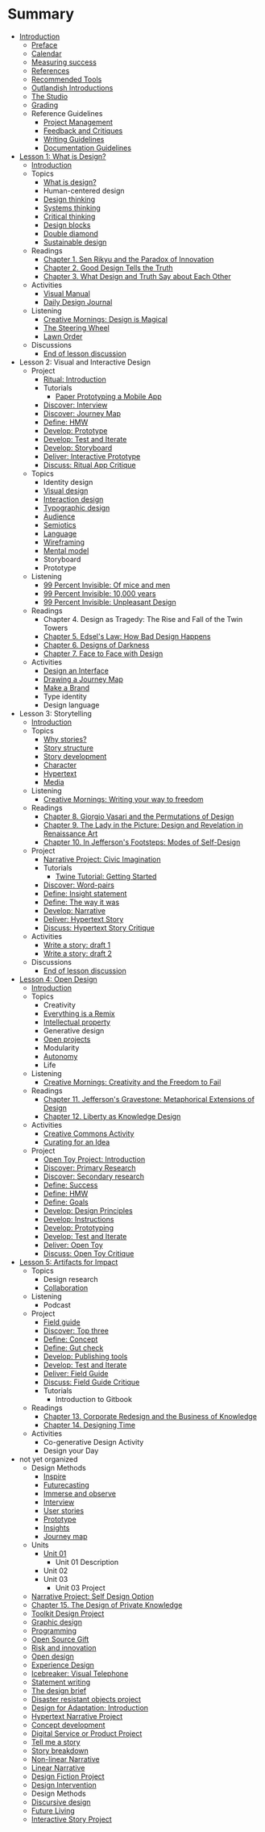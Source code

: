 # Summary

* [Introduction](README.md)
   * [Preface](introduction/preface.md)
   * [Calendar](calendar.md)
   * [Measuring success](introduction/measuring_success.md)
   * [References](introduction/references.md)
   * [Recommended Tools](introduction/recommended_tools.md)
   * [Outlandish Introductions](icebreakers/outlandish_introductions.md)
   * [The Studio](the_studio.md)
   * [Grading](grading.md)
   * Reference Guidelines
       * [Project Management](toolkit/project_management.md)
       * [Feedback and Critiques](feedback_and_critiques.md)
       * [Writing Guidelines](writing_guidelines.md)
       * [Documentation Guidelines](toolkit/documentation_guidelines.md)
* [Lesson 1: What is Design?](lessons/introduction.md)
   * [Introduction](lessons/what-is-design/introduction.md)
   * Topics
       * [What is design?](topics/what_is_design.md)
       * Human-centered design
       * [Design thinking](topics/design_thinking.md)
       * [Systems thinking](topics/systems_thinking.md)
       * [Critical thinking](topics/critical_thinking.md)
       * [Design blocks](topics/design_blocks.md)
       * [Double diamond](topics/double_diamond.md)
       * [Sustainable design](topics/sustainable_design.md)
   * Readings
       * [Chapter 1. Sen Rikyu and the Paradox of Innovation](practice/chapter_1_sen_rikyu_and_the_paradox_of_innovation.md)
       * [Chapter 2. Good Design Tells the Truth](practice/good_design_tells_the_truth.md)
       * [Chapter 3. What Design and Truth Say about Each Other](practice/what_design_and_truth_say_about_each_other.md)
   * Activities
       * [Visual Manual](practice/visual_manual.md)
       * [Daily Design Journal](practice/daily_design_journal.md)
   * Listening
       * [Creative Mornings: Design is Magical](listening/creative_mornings_design_is_magical.md)
       * [The Steering Wheel](listening/the_steering_wheel.md)
       * [Lawn Order](listening/lawn_order.md)
   * Discussions
       * [End of lesson discussion](lessons/what-is-design/end_of_lesson_discussion.md)
* Lesson 2: Visual and Interactive Design
   * Project
       * [Ritual: Introduction](projects/ritual.md)
       * Tutorials
           * [Paper Prototyping a Mobile App](topics/paper_prototyping_a_mobile_app.md)
       * [Discover: Interview](projects/ritual/ritual_interview.md)
       * [Discover: Journey Map](project/ritual/discover_journey_map.md)
       * [Define: HMW](projects/ritual/define_hmw.md)
       * [Develop: Prototype](projects/ritual/develop_prototype.md)
       * [Develop: Test and Iterate](projects/ritual/develop_test_and_iterate.md)
       * [Develop: Storyboard](projects/ritual/develop_storyboard.md)
       * [Deliver: Interactive Prototype](projects/ritual/deliver_interactive_prototype.md)
       * [Discuss: Ritual App Critique](projects/ritual/discuss_ritual_app_critique.md)
   * Topics
       * Identity design
       * [Visual design](topics/visual_design.md)
       * [Interaction design](topics/interaction_design.md)
       * [Typographic design](topics/typographic_design.md)
       * [Audience](topics/audience.md)
       * [Semiotics](topics/semiotics.md)
       * [Language](topics/language.md)
       * [Wireframing](topics/wireframing.md)
       * [Mental model](topics/mental_model.md)
       * Storyboard
       * Prototype
   * Listening
       * [99 Percent Invisible: Of mice and men](listening/99_percent_invisible_of_mice_and_men.md)
       * [99 Percent Invisible: 10,000 years](listening/99_percent_invisible_10,000_years.md)
       * [99 Percent Invisible: Unpleasant Design](listening/99_percent_invisible_unpleasant_design.md)
   * Readings
       * Chapter 4. Design as Tragedy: The Rise and Fall of the Twin Towers
       * [Chapter 5. Edsel's Law: How Bad Design Happens](practice/edsels_law_how_bad_design_happens.md)
       * [Chapter 6. Designs of Darkness](practice/bad_design.md)
       * [Chapter 7. Face to Face with Design](practice/face_to_face_with_design.md)
   * Activities
       * [Design an Interface](practice/design_an_interface.md)
       * [Drawing a Journey Map](practice/drawing_a_journey_map.md)
       * [Make a Brand](practice/make_a_brand.md)
       * Type identity
       * Design language
* Lesson 3: Storytelling
   * [Introduction](lessons/narrative/introduction.md)
   * Topics
       * [Why stories?](topics/narrative.md)
       * [Story structure](topics/narrative_structure.md)
       * [Story development](topics/organizing_story_development.md)
       * [Character](topics/character.md)
       * [Hypertext](topics/hypertext.md)
       * [Media](topics/narrative-media.md)
   * Listening
       * [Creative Mornings: Writing your way to freedom](listening/creative_mornings_writing_your_way_to_freedom.md)
   * Readings
       * [Chapter 8. Giorgio Vasari and the Permutations of Design](practice/giorgio_vasari_and_the_permutations_of_design.md)
       * [Chapter 9. The Lady in the Picture: Design and Revelation in Renaissance Art](practice/the_lady_in_the_picture_design_and_revelation_in_r.md)
       * [Chapter 10. In Jefferson's Footsteps: Modes of Self-Design](practice/in_jeffersons_footsteps_modes_of_self-design.md)
   * Project
       * [Narrative Project: Civic Imagination](projects/narrative/narrative_project_social_design_option.md)
       * Tutorials
           * [Twine Tutorial: Getting Started](topics/twine-tutorial-getting-started.md)
       * [Discover: Word-pairs](projects/narrative/discover_focus_words.md)
       * [Define: Insight statement](projects/narrative/define_insight_statement.md)
       * [Define: The way it was](projects/narrative/define_the_way_it_was.md)
       * [Develop: Narrative](projects/narrative/develop_narrative.md)
       * [Deliver: Hypertext Story](projects/narrative/deliver_hypertext_story.md)
       * [Discuss: Hypertext Story Critique](projects/narrative/discuss_hypertext_story_critique.md)
   * Activities
       * [Write a story: draft 1](practice/object_story.md)
       * [Write a story: draft 2](practice/object_story_draft_2.md)
   * Discussions
       * [End of lesson discussion](lessons/narrative/end_of_lesson_discussion.md)
* [Lesson 4: Open Design](lessons/remix.md)
   * [Introduction](lessons/open_design/introduction.md)
   * Topics
       * Creativity
       * [Everything is a Remix](topics/everything_is_a_remix.md)
       * [Intellectual property](topics/intellectual_property.md)
       * Generative design
       * [Open projects](topics/open_projects.md)
       * Modularity
       * [Autonomy](topics/autonomy.md)
       * Life
   * Listening
       * [Creative Mornings: Creativity and the Freedom to Fail](listening/creative_mornings_creativity_and_the_freedom_to_fa.md)
   * Readings
       * [Chapter 11. Jefferson's Gravestone: Metaphorical Extensions of Design](practice/jeffersons_gravestone_metaphorical_extensions_of_d.md)
       * [Chapter 12. Liberty as Knowledge Design](practice/liberty_as_knowledge_design.md)
   * Activities
       * [Creative Commons Activity](practice/creative_commons_activity.md)
       * [Curating for an Idea](practice/curating_for_an_idea.md)
   * Project
       * [Open Toy Project: Introduction](projects/open_design/open_source_toy.md)
       * [Discover: Primary Research](projects/open_design/discover_primary_research.md)
       * [Discover: Secondary research](projects/open_design/discover_secondary_research.md)
       * [Define: Success](projects/open_design/define_success.md)
       * [Define: HMW](projects/open_design/define_how_might_we.md)
       * [Define: Goals](projects/open_design/define_goals.md)
       * [Develop: Design Principles](projects/open_design/develop_design_principles.md)
       * [Develop: Instructions](projects/open_design/develop_instructions.md)
       * [Develop: Prototyping](projects/open_design/develop_prototyping.md)
       * [Develop: Test and Iterate](projects/open_design/develop_user_testing.md)
       * [Deliver: Open Toy](projects/open_design/deliver_open_toy.md)
       * [Discuss: Open Toy Critique](projects/open_design/discuss_open_toy_critique.md)
* [Lesson 5: Artifacts for Impact](lessons/co-generative_design.md)
   * Topics
       * Design research
       * [Collaboration](topics/collaboration.md)
   * Listening
       * Podcast
   * Project
       * [Field guide](projects/field_guide.md)
       * [Discover: Top three](projects/field_guide/discover_top_three.md)
       * [Define: Concept](projects/impact/define_concept.md)
       * [Define: Gut check](projects/impact/define_gut_check.md)
       * [Develop: Publishing tools](projects/impact/develop_publishing_tools.md)
       * [Develop: Test and Iterate](projects/impact/develop_test_and_iterate.md)
       * [Deliver: Field Guide](projects/impact/deliver_field_guide.md)
       * [Discuss: Field Guide Critique](projects/impact/discuss_field_guide_critique.md)
       * Tutorials
           * Introduction to Gitbook
   * Readings
       * [Chapter 13. Corporate Redesign and the Business of Knowledge](practice/corporate_redesign_and_the_business_of_knowledge.md)
       * [Chapter 14. Designing Time](practice/designing_time.md)
   * Activities
       * Co-generative Design Activity
       * Design your Day
* not yet organized
   * Design Methods
       * [Inspire](toolkit/inspire.md)
       * [Futurecasting](toolkit/futurecasting.md)
       * [Immerse and observe](toolkit/immerse_and_observe.md)
       * [Interview](toolkit/interview.md)
       * [User stories](toolkit/user_stories.md)
       * [Prototype](toolkit/prototype.md)
       * [Insights](toolkit/insights.md)
       * [Journey map](toolkit/journey_map.md)
   * Units
       * [Unit 01](toolkit/lessons.md)
           * Unit 01 Description
       * Unit 02
       * Unit 03
           * Unit 03 Project
   * [Narrative Project: Self Design Option](projects/narrative_project_self_design_option.md)
   * [Chapter 15. The Design of Private Knowledge](practice/the_design_of_private_knowledge.md)
   * [Toolkit Design Project](projects/toolkit_design_project.md)
   * [Graphic design](topics/graphic_design.md)
   * [Programming](topics/programming.md)
   * [Open Source Gift](practice/open_source_gift.md)
   * [Risk and innovation](topics/risk_and_innovation.md)
   * [Open design](topics/open_design.md)
   * [Experience Design](topics/experience_design.md)
   * [Icebreaker: Visual Telephone](icebreakers/icebreaker_visual_telephone.md)
   * [Statement writing](topics/statement_writing.md)
   * [The design brief](topics/the_design_brief.md)
   * [Disaster resistant objects project](projects/disaster_resistant_objects_project.md)
   * [Design for Adaptation: Introduction](projects/open_design/design_for_adaptation_introduction.md)
   * [Hypertext Narrative Project](projects/hypertext_narrative_project.md)
   * [Concept development](topics/concept_development.md)
   * [Digital Service or Product Project](projects/digital_service_or_product.md)
   * [Tell me a story](practice/tell_me_a_story.md)
   * [Story breakdown](practice/story_breakdown.md)
   * [Non-linear Narrative](practice/non-linear_narrative.md)
   * [Linear Narrative](practice/linear_narrative.md)
   * [Design Fiction Project](projects/design_fiction_project.md)
   * [Design Intervention](practice/design_intervention.md)
   * Design Methods
   * [Discursive design](topics/discursive_design.md)
   * [Future Living](practice/future_living.md)
   * [Interactive Story Project](projects/interactive_story_project.md)

